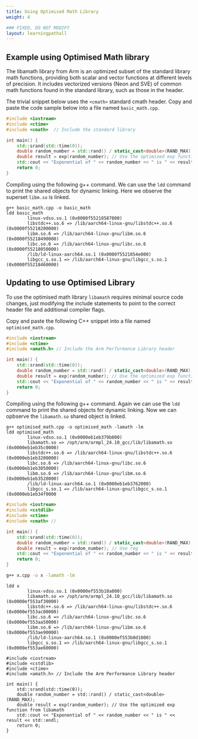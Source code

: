 ```yaml
---
title: Using Optimised Math Library
weight: 4

### FIXED, DO NOT MODIFY
layout: learningpathall
---
```


## Example using Optimised Math library

The libamath library from Arm is an optimized subset of the standard library math functions, providing both scalar and vector functions at different levels of precision. It includes vectorized versions (Neon and SVE) of common math functions found in the standard library, such as those in the <cmath> header.

The trivial snippet below uses the `<cmath>` standard cmath header. Copy and paste the code sample below into a file named `basic_math.cpp`.

```c++
#include <iostream>
#include <ctime>
#include <cmath>  // Include the standard library

int main() {
    std::srand(std::time(0));
    double random_number = std::rand() / static_cast<double>(RAND_MAX);
    double result = exp(random_number); // Use the optimized exp function from libamath
    std::cout << "Exponential of " << random_number << " is " << result << std::endl;
    return 0;
}
```

Compiling using the following g++ command. We can use the `ldd` command to print the shared objects for dynamic linking. Here we observe the superset `libm.so` is linked.

```output
g++ basic_math.cpp -o basic_math
ldd basic_math
        linux-vdso.so.1 (0x0000f55218587000)
        libstdc++.so.6 => /lib/aarch64-linux-gnu/libstdc++.so.6 (0x0000f55218200000)
        libm.so.6 => /lib/aarch64-linux-gnu/libm.so.6 (0x0000f55218490000)
        libc.so.6 => /lib/aarch64-linux-gnu/libc.so.6 (0x0000f55218050000)
        /lib/ld-linux-aarch64.so.1 (0x0000f5521854e000)
        libgcc_s.so.1 => /lib/aarch64-linux-gnu/libgcc_s.so.1 (0x0000f55218460000)
```

## Updating to use Optimised Library

To use the optimised math library `libamath` requires minimal source code changes, just modifying the include statements to point to the correct header file and additional compiler flags. 

Copy and paste the following C++ snippet into a file named `optimised_math.cpp`.

```c++
#include <iostream>
#include <ctime>
#include <amath.h> // Include the Arm Performance Library header

int main() {
    std::srand(std::time(0));
    double random_number = std::rand() / static_cast<double>(RAND_MAX);
    double result = exp(random_number); // Use the optimized exp function from libamath
    std::cout << "Exponential of " << random_number << " is " << result << std::endl;
    return 0;
}
```

Compiling using the following g++ command. Again we can use the `ldd` command to print the shared objects for dynamic linking. Now we can opbserve the `libamath.so` shared object is linked. 

```output
g++ optimised_math.cpp -o optimised_math -lamath -lm
ldd optimised_math
        linux-vdso.so.1 (0x0000eb1eb379b000)
        libamath.so => /opt/arm/armpl_24.10_gcc/lib/libamath.so (0x0000eb1eb35c0000)
        libstdc++.so.6 => /lib/aarch64-linux-gnu/libstdc++.so.6 (0x0000eb1eb3200000)
        libc.so.6 => /lib/aarch64-linux-gnu/libc.so.6 (0x0000eb1eb3050000)
        libm.so.6 => /lib/aarch64-linux-gnu/libm.so.6 (0x0000eb1eb3520000)
        /lib/ld-linux-aarch64.so.1 (0x0000eb1eb3762000)
        libgcc_s.so.1 => /lib/aarch64-linux-gnu/libgcc_s.so.1 (0x0000eb1eb34f0000
```


```c++
#include <iostream>
#include <cstdlib>
#include <ctime>
#include <cmath> // 

int main() {
    std::srand(std::time(0));
    double random_number = std::rand() / static_cast<double>(RAND_MAX);
    double result = exp(random_number); // Use reg
    std::cout << "Exponential of " << random_number << " is " << result << std::endl;
    return 0;
}
```

```bash
g++ x.cpp -o x -lamath -lm
```

```output
ldd x
        linux-vdso.so.1 (0x0000ef553b10a000)
        libamath.so => /opt/arm/armpl_24.10_gcc/lib/libamath.so (0x0000ef553af30000)
        libstdc++.so.6 => /lib/aarch64-linux-gnu/libstdc++.so.6 (0x0000ef553ac00000)
        libc.so.6 => /lib/aarch64-linux-gnu/libc.so.6 (0x0000ef553aa50000)
        libm.so.6 => /lib/aarch64-linux-gnu/libm.so.6 (0x0000ef553ae90000)
        /lib/ld-linux-aarch64.so.1 (0x0000ef553b0d1000)
        libgcc_s.so.1 => /lib/aarch64-linux-gnu/libgcc_s.so.1 (0x0000ef553ae60000)
```

```
#include <iostream>
#include <cstdlib>
#include <ctime>
#include <amath.h> // Include the Arm Performance Library header

int main() {
    std::srand(std::time(0));
    double random_number = std::rand() / static_cast<double>(RAND_MAX);
    double result = exp(random_number); // Use the optimized exp function from libamath
    std::cout << "Exponential of " << random_number << " is " << result << std::endl;
    return 0;
}

```



